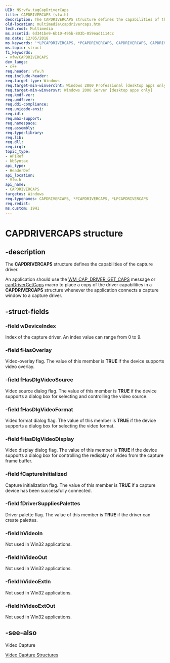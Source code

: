 ```yaml
---
UID: NS:vfw.tagCapDriverCaps
title: CAPDRIVERCAPS (vfw.h)
description: The CAPDRIVERCAPS structure defines the capabilities of the capture driver.An application should use the WM_CAP_DRIVER_GET_CAPS message or capDriverGetCaps macro to place a copy of the driver capabilities in a CAPDRIVERCAPS structure whenever the application connects a capture window to a capture driver.
old-location: multimedia\capdrivercaps.htm
tech.root: Multimedia
ms.assetid: 6d341be9-6b10-495b-803b-059ead1114cc
ms.date: 12/05/2018
ms.keywords: '*LPCAPDRIVERCAPS, *PCAPDRIVERCAPS, CAPDRIVERCAPS, CAPDRIVERCAPS structure [Windows Multimedia], _win32_CAPDRIVERCAPS_str, multimedia.capdrivercaps, vfw/CAPDRIVERCAPS'
ms.topic: struct
f1_keywords:
- vfw/CAPDRIVERCAPS
dev_langs:
- c++
req.header: vfw.h
req.include-header: 
req.target-type: Windows
req.target-min-winverclnt: Windows 2000 Professional [desktop apps only]
req.target-min-winversvr: Windows 2000 Server [desktop apps only]
req.kmdf-ver: 
req.umdf-ver: 
req.ddi-compliance: 
req.unicode-ansi: 
req.idl: 
req.max-support: 
req.namespace: 
req.assembly: 
req.type-library: 
req.lib: 
req.dll: 
req.irql: 
topic_type:
- APIRef
- kbSyntax
api_type:
- HeaderDef
api_location:
- Vfw.h
api_name:
- CAPDRIVERCAPS
targetos: Windows
req.typenames: CAPDRIVERCAPS, *PCAPDRIVERCAPS, *LPCAPDRIVERCAPS
req.redist: 
ms.custom: 19H1
---
```


# CAPDRIVERCAPS structure


## -description



The <b>CAPDRIVERCAPS</b> structure defines the capabilities of the capture driver.

An application should use the <a href="https://docs.microsoft.com/windows/desktop/Multimedia/wm-cap-driver-get-caps">WM_CAP_DRIVER_GET_CAPS</a> message or <a href="https://docs.microsoft.com/windows/desktop/api/vfw/nf-vfw-capdrivergetcaps">capDriverGetCaps</a> macro to place a copy of the driver capabilities in a <b>CAPDRIVERCAPS</b> structure whenever the application connects a capture window to a capture driver.




## -struct-fields




### -field wDeviceIndex

Index of the capture driver. An index value can range from 0 to 9.


### -field fHasOverlay

Video-overlay flag. The value of this member is <b>TRUE</b> if the device supports video overlay.


### -field fHasDlgVideoSource

Video source dialog flag. The value of this member is <b>TRUE</b> if the device supports a dialog box for selecting and controlling the video source.


### -field fHasDlgVideoFormat

Video format dialog flag. The value of this member is <b>TRUE</b> if the device supports a dialog box for selecting the video format.


### -field fHasDlgVideoDisplay

Video display dialog flag. The value of this member is <b>TRUE</b> if the device supports a dialog box for controlling the redisplay of video from the capture frame buffer.


### -field fCaptureInitialized

Capture initialization flag. The value of this member is <b>TRUE</b> if a capture device has been successfully connected.


### -field fDriverSuppliesPalettes

Driver palette flag. The value of this member is <b>TRUE</b> if the driver can create palettes.


### -field hVideoIn

Not used in Win32 applications.


### -field hVideoOut

Not used in Win32 applications.


### -field hVideoExtIn

Not used in Win32 applications.


### -field hVideoExtOut

Not used in Win32 applications.


## -see-also




Video Capture



<a href="https://docs.microsoft.com/windows/desktop/Multimedia/video-capture-structures">Video Capture Structures</a>
 

 

